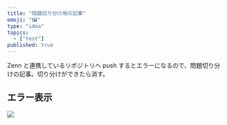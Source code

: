 ```yaml
---
title: "問題切り分け用の記事"
emoji: "🖼️"
type: "idea"
topics:
  - ["test"]
published: true
---
```


Zenn と連携しているリポジトリへ push するとエラーになるので、問題切り分けの記事。切り分けができたら消す。

## エラー表示

![](https://images.microcms-assets.io/assets/1fff6177c5c74aac8d5158dc17492c92/c5f6a3162860436d9e481d689dbba334/Untitled.png?auto=compress%2Cformat)
